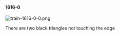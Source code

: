 #### 1616-0
![train-1616-0-0.png](https://github.com/lil-lab/nlvr/raw/master/nlvr/train/images/48/train-1616-0-0.png "train-1616-0-0.png")

There are two black triangles not touching the edge